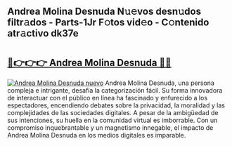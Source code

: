 ## Andrea Molina Desnuda N𝚞𝚎vos desn𝚞dos filtr𝚊dos - Parts-1Jr F𝚘tos vid𝚎o - C𝚘ntenido atr𝚊ctivo dk37e

# <h2><a href="http://mbdl74.tromn.icu/?c=Andrea+Molina+Desnuda">🔗👉👉👉 Andrea Molina Desnuda 🔗🔗</a></h2>

[![Andrea Molina Desnuda nuevo](https://i.imgur.com/pEAQMta.gif)](http://mbdl74.tromn.icu/?c=Andrea+Molina+Desnuda)
Andrea Molina Desnuda, una persona compleja e intrigante, desafía la categorización fácil. Su forma innovadora de interactuar con el público en línea ha fascinado y enfurecido a los espectadores, encendiendo debates sobre la privacidad, la moralidad y las complejidades de las sociedades digitales. A pesar de la ambigüedad de sus intenciones, su huella en la comunidad virtual es imborrable. Con un compromiso inquebrantable y un magnetismo innegable, el impacto de Andrea Molina Desnuda en los medios digitales es imparable.
